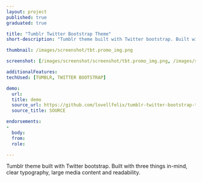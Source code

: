 ```yaml
---
layout: project
published: true
graduated: true

title: "Tumblr Twitter Bootstrap Theme"
short-description: "Tumblr theme built with Twitter bootstrap. Built with three things in-mind, clear typography, large media content and readability"

thumbnail: /images/screenshot/tbt.promo_img.png

screenshot: [/images/screenshot/screenshot/tbt.promo_img.png, /images/screenshot/screenshot/tbt.s2.png, /images/screenshot/screenshot/tbt.s3.png]

additionalFeatures:
techUsed: [TUMBLR, TWITTER BOOTSTRAP]

demo:
  url:
  title: demo
  source_url: https://github.com/lovellfelix/tumblr-twitter-bootstrap-theme
  source_title: SOURCE

endorsements:
-
  body:
  from:
  role:

---
```


Tumblr theme built with Twitter bootstrap. Built with three things in-mind, clear typography, large media content and readability.
